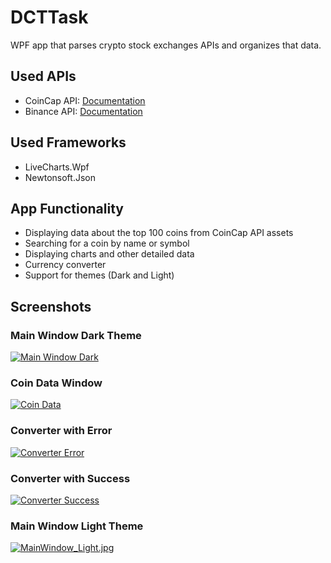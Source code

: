# DCTTask
WPF app that parses crypto stock exchanges APIs and organizes that data.

## Used APIs
- CoinCap API: [Documentation](https://docs.coincap.io/)
- Binance API: [Documentation](https://binance-docs.github.io/apidocs/spot/en/#public-api-definitions)

## Used Frameworks
- LiveCharts.Wpf
- Newtonsoft.Json

## App Functionality
- Displaying data about the top 100 coins from CoinCap API assets
- Searching for a coin by name or symbol
- Displaying charts and other detailed data
- Currency converter
- Support for themes (Dark and Light)

## Screenshots

### Main Window Dark Theme
[![Main Window Dark](https://imageupload.io/ib/vzVlymUmBsomD70_1699580221.jpg)](https://imageupload.io/kUGpfUwSsxM7emD)

### Coin Data Window
[![Coin Data](https://imageupload.io/ib/BHzYVll25u9UD1M_1699580787.jpg)](https://imageupload.io/KJSi3cdLv4Ey3E2)

### Converter with Error
[![Converter Error](https://imageupload.io/ib/IPZilspFn2j0tqS_1699580893.jpg)](https://imageupload.io/quWysOCVQ7Hn2t1)

### Converter with Success
[![Converter Success](https://imageupload.io/ib/FgVtbPIFdhwKZSW_1699580921.jpg)](https://imageupload.io/F1ey6lvQVQFKb4i)

### Main Window Light Theme
<a target="_blank" href="https://imageupload.io/sDXKoGQhZGYyYy9"><img  src="https://imageupload.io/ib/8nqntcpcHvgYqCc_1699581111.jpg" alt="MainWindow_Light.jpg"/></a>
